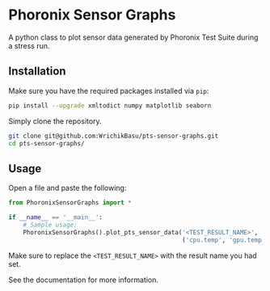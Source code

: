 # Phoronix Sensor Graphs
A python class to plot sensor data generated by Phoronix Test Suite during a stress run.

## Installation

Make sure you have the required packages installed via `pip`:

```bash
pip install --upgrade xmltodict numpy matplotlib seaborn
```

Simply clone the repository.

```bash
git clone git@github.com:WrichikBasu/pts-sensor-graphs.git
cd pts-sensor-graphs/
```

## Usage

Open a file and paste the following:

```python
from PhoronixSensorGraphs import *

if __name__ == '__main__':
    # Sample usage:
    PhoronixSensorGraphs().plot_pts_sensor_data('<TEST_RESULT_NAME>',
                                                ('cpu.temp', 'gpu.temp', 'cpu.usage', 'gpu.usage', 'memory.usage', 'sys.temp'))
```

Make sure to replace the `<TEST_RESULT_NAME>` with the result name you had set.

See the documentation for more information.


